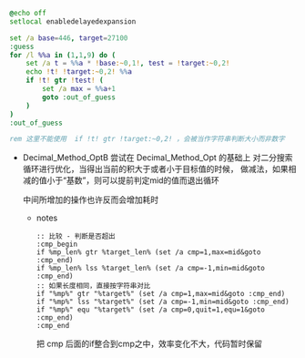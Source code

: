 
```bat
@echo off
setlocal enabledelayedexpansion

set /a base=446, target=27100
:guess
for /l %%a in (1,1,9) do (
    set /a t = %%a * !base:~0,1!, test = !target:~0,2!
    echo !t! !target:~0,2! %%a
    if !t! gtr !test! (
        set /a max = %%a+1
        goto :out_of_guess
    )
)
:out_of_guess

rem 这里不能使用  if !t! gtr !target:~0,2! ，会被当作字符串判断大小而非数字
```

* Decimal_Method_OptB
  尝试在 Decimal_Method_Opt 的基础上
  对二分搜索循环进行优化，当得出当前的积大于或者小于目标值的时候，
  做减法，如果相减的值小于“基数”，则可以提前判定mid的值而退出循环

  中间所增加的操作也许反而会增加耗时


  * notes
    ```
    :: 比较 - 判断是否超出
    :cmp_begin
    if %mp_len% gtr %target_len% (set /a cmp=1,max=mid&goto :cmp_end)
    if %mp_len% lss %target_len% (set /a cmp=-1,min=mid&goto :cmp_end)
    :: 如果长度相同，直接按字符串对比
    if "%mp%" gtr "%target%" (set /a cmp=1,max=mid&goto :cmp_end)
    if "%mp%" lss "%target%" (set /a cmp=-1,min=mid&goto :cmp_end)
    if "%mp%" equ "%target%" (set /a cmp=0,quit=1,equ=1&goto :cmp_end)
    :cmp_end
    ```

    把 cmp 后面的if整合到cmp之中，效率变化不大，代码暂时保留
